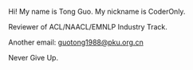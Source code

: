 Hi! My name is Tong Guo. My nickname is CoderOnly.

Reviewer of ACL/NAACL/EMNLP Industry Track.

Another email: guotong1988@pku.org.cn

Never Give Up.
